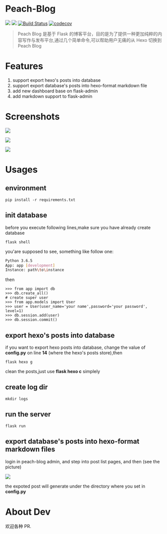 # Peach-Blog

![](https://img.shields.io/badge/python-3.6+-green.svg) ![](https://img.shields.io/badge/flask-1.0.2-yellow.svg) [![Build Status](https://travis-ci.org/lt94/peach-blog.svg?branch=master)](https://travis-ci.org/lt94/peach-blog)
 [![codecov](https://codecov.io/gh/lt94/peach-blog/branch/master/graph/badge.svg)](https://codecov.io/gh/lt94/peach-blog)

> Peach Blog 是基于 Flask 的博客平台，目的是为了提供一种更加纯粹的内容写作与发布平台,通过几个简单命令,可以帮助用户无痛的从 Hexo 切换到 Peach Blog

# Features

1. support export hexo's posts into database
2. support export database's posts into hexo-format markdown file 
3. add new dashboard base on flask-admin
4. add markdown support to flask-admin

# Screenshots

![](http://ww1.sinaimg.cn/large/006wYWbGly1gd1axs62j9j32a20zkqv2.jpg)

![](http://ww1.sinaimg.cn/large/006wYWbGly1fxmgahexh9j31jy1h7grc.jpg)

![](http://ww1.sinaimg.cn/large/006wYWbGly1fxpv6inei2j31lu17pn4w.jpg)

# Usages

## environment

```
pip install -r requirements.txt
```

## init database

before you execute following lines,make sure you have already create database

```
flask shell
```

you'are supposed to see, something like follow one:

```bash
Python 3.6.5
App: app [development]
Instance: path\to\instance
```

then

```
>>> from app import db
>>> db.create_all()
# create super user
>>> from app.models import User
>>> user = User(user_name='your name',password='your password', level=1)
>>> db.session.add(user)
>>> db.session.commit()
```

## export hexo's posts into database

if you want to export hexo posts into database, change the value of **config.py** on line **14** (where the hexo's posts store),then

```
flask hexo g 
```

clean the posts,just use **flask hexo c** simplely

## create log dir

```
mkdir logs
```

## run the server

```
flask run
```

## export database's posts into hexo-format markdown files

login in peach-blog admin, and step into post list pages, and then (see the picture)

![](http://ww1.sinaimg.cn/large/006wYWbGly1fxmo7x0lgjj31uq0bujsg.jpg)

the expoted post will generate under the directory where you set in **config.py**

# About Dev

欢迎各种 PR.
